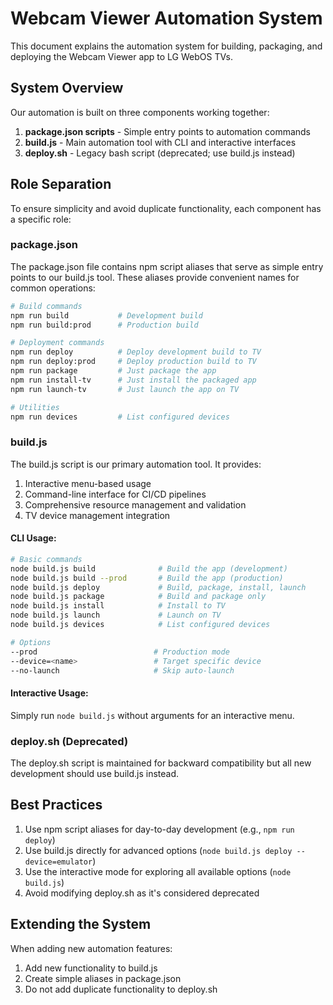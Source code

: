 # Webcam Viewer Automation System

This document explains the automation system for building, packaging, and deploying the Webcam Viewer app to LG WebOS TVs.

## System Overview

Our automation is built on three components working together:

1. **package.json scripts** - Simple entry points to automation commands
2. **build.js** - Main automation tool with CLI and interactive interfaces
3. **deploy.sh** - Legacy bash script (deprecated; use build.js instead)

## Role Separation

To ensure simplicity and avoid duplicate functionality, each component has a specific role:

### package.json

The package.json file contains npm script aliases that serve as simple entry points to our build.js tool. These aliases provide convenient names for common operations:

```bash
# Build commands
npm run build           # Development build
npm run build:prod      # Production build

# Deployment commands
npm run deploy          # Deploy development build to TV
npm run deploy:prod     # Deploy production build to TV
npm run package         # Just package the app
npm run install-tv      # Just install the packaged app
npm run launch-tv       # Just launch the app on TV

# Utilities
npm run devices         # List configured devices
```

### build.js

The build.js script is our primary automation tool. It provides:

1. Interactive menu-based usage
2. Command-line interface for CI/CD pipelines
3. Comprehensive resource management and validation
4. TV device management integration

#### CLI Usage:

```bash
# Basic commands
node build.js build              # Build the app (development)
node build.js build --prod       # Build the app (production)
node build.js deploy             # Build, package, install, launch
node build.js package            # Build and package only
node build.js install            # Install to TV
node build.js launch             # Launch on TV
node build.js devices            # List configured devices

# Options
--prod                          # Production mode
--device=<name>                 # Target specific device
--no-launch                     # Skip auto-launch
```

#### Interactive Usage:

Simply run `node build.js` without arguments for an interactive menu.

### deploy.sh (Deprecated)

The deploy.sh script is maintained for backward compatibility but all new development should use build.js instead.

## Best Practices

1. Use npm script aliases for day-to-day development (e.g., `npm run deploy`)
2. Use build.js directly for advanced options (`node build.js deploy --device=emulator`)
3. Use the interactive mode for exploring all available options (`node build.js`)
4. Avoid modifying deploy.sh as it's considered deprecated

## Extending the System

When adding new automation features:

1. Add new functionality to build.js
2. Create simple aliases in package.json
3. Do not add duplicate functionality to deploy.sh